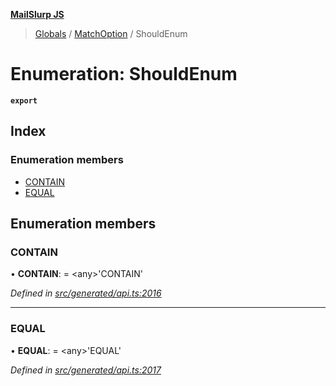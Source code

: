 **[MailSlurp JS](../README.md)**

> [Globals](../README.md) / [MatchOption](../modules/matchoption.md) / ShouldEnum

# Enumeration: ShouldEnum

**`export`** 

## Index

### Enumeration members

* [CONTAIN](matchoption.shouldenum.md#contain)
* [EQUAL](matchoption.shouldenum.md#equal)

## Enumeration members

### CONTAIN

•  **CONTAIN**:  = \<any>'CONTAIN'

*Defined in [src/generated/api.ts:2016](https://github.com/mailslurp/mailslurp-client/blob/359c034/src/generated/api.ts#L2016)*

___

### EQUAL

•  **EQUAL**:  = \<any>'EQUAL'

*Defined in [src/generated/api.ts:2017](https://github.com/mailslurp/mailslurp-client/blob/359c034/src/generated/api.ts#L2017)*
